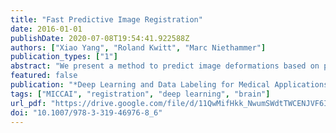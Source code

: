 ```yaml
---
title: "Fast Predictive Image Registration"
date: 2016-01-01
publishDate: 2020-07-08T19:54:41.922588Z
authors: ["Xiao Yang", "Roland Kwitt", "Marc Niethammer"]
publication_types: ["1"]
abstract: "We present a method to predict image deformations based on patch-wise image appearance. Specifically, we design a patch-based deep encoder-decoder network which learns the pixel/voxel-wise mapping between image appearance and registration parameters. Our approach can predict general deformation parameterizations, however, we focus on the large deformation diffeomorphic metric mapping (LDDMM) registration model. By predicting the LDDMM momentum-parameterization we retain the desirable theoretical properties of LDDMM, while reducing computation time by orders of magnitude: combined with patch pruning, we achieve a 1500 x/66 x speed up compared to GPU-based optimization for 2D/3D image registration. Our approach has better prediction accuracy than predicting deformation or velocity fields and results in diffeomorphic transformations. Additionally, we create a Bayesian probabilistic version of our network, which allows evaluation of deformation field uncertainty through Monte Carlo sampling using dropout at test time. We show that deformation uncertainty highlights areas of ambiguous deformations. We test our method on the OASIS brain image dataset in 2D and 3D."
featured: false
publication: "*Deep Learning and Data Labeling for Medical Applications - First International Workshop, LABELS 2016, and Second International Workshop, DLMIA 2016, Held in Conjunction with MICCAI 2016, Athens, Greece, October 21, 2016, Proceedings*"
tags: ["MICCAI", "registration", "deep learning", "brain"]
url_pdf: "https://drive.google.com/file/d/11QwMifHkk_NwumSWdtTWCENJVF6I8LsA"
doi: "10.1007/978-3-319-46976-8_6"
---
```


